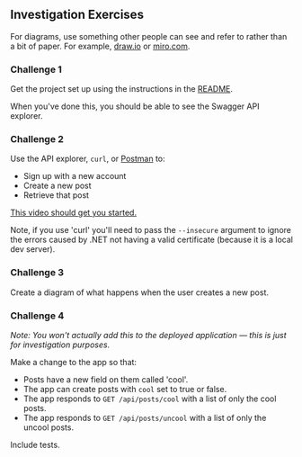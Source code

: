 ## Investigation Exercises

For diagrams, use something other people can see and refer to rather than a bit
of paper. For example, [draw.io](https://draw.io/) or
[miro.com](https://miro.com/).

### Challenge 1

Get the project set up using the instructions in the [README](./README.md).

When you've done this, you should be able to see the Swagger API explorer.

### Challenge 2

Use the API explorer, `curl`, or [Postman](https://www.postman.com/) to:

* Sign up with a new account
* Create a new post
* Retrieve that post

[This video should get you started.](https://www.youtube.com/watch?v=Tv50sPRlo1A)

Note, if you use 'curl' you'll need to pass the `--insecure` argument to ignore
the errors caused by .NET not having a valid certificate (because it is a local
dev server).

### Challenge 3

Create a diagram of what happens when the user creates a new post.

### Challenge 4

_Note: You won't actually add this to the deployed application — this is just for
investigation purposes._

Make a change to the app so that:

* Posts have a new field on them called 'cool'.
* The app can create posts with `cool` set to true or false.
* The app responds to `GET /api/posts/cool` with a list of only the cool
  posts.
* The app responds to `GET /api/posts/uncool` with a list of only the uncool
  posts.

Include tests.
